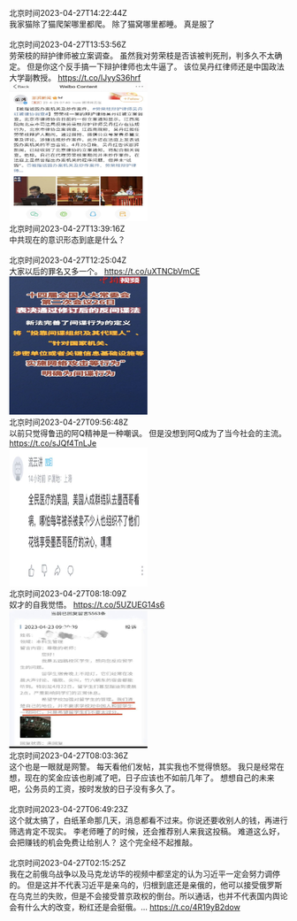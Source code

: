 北京时间2023-04-27T14:22:44Z<br>我家猫除了猫爬架哪里都爬。
除了猫窝哪里都睡。
真是服了<br><br>北京时间2023-04-27T13:53:56Z<br>劳荣枝的辩护律师被立案调查。
虽然我对劳荣枝是否该被判死刑，判多久不太确定。
但是你这个反手搞一下辩护律师也太牛逼了。
该位吴丹红律师还是中国政法大学副教授。 https://t.co/lJyyS36hrf<br><img src='/temp/2023/1651464677153722370_0.jpg' width='250' height='250'><br>北京时间2023-04-27T13:39:16Z<br>中共现在的意识形态到底是什么？<br><br>北京时间2023-04-27T12:25:04Z<br>大家以后的罪名又多一个。 https://t.co/uXTNCbVmCE<br><img src='/temp/2023/1651442312894107648_0.jpg' width='250' height='250'><br>北京时间2023-04-27T09:56:48Z<br>以前只觉得鲁迅的阿Q精神是一种嘲讽。
但是没想到阿Q成为了当今社会的主流。 https://t.co/sJQf4TnLJe<br><img src='/temp/2023/1651404999094861824_0.jpg' width='250' height='250'><br>北京时间2023-04-27T08:18:09Z<br>奴才的自我觉悟。 https://t.co/5UZUEG14s6<br><img src='/temp/2023/1651380176461393921_0.jpg' width='250' height='250'><br>北京时间2023-04-27T08:03:36Z<br>这个也是一眼就是网警。
每天看他们发帖，其实我也不觉得愤怒。
我只是经常在想，现在的奖金应该也削减了吧，日子应该也不如前几年了。
想想自己的未来吧，公务员的工资，按时发放的日子没有多久了。<br><br>北京时间2023-04-27T06:49:23Z<br>这个就太搞了，白纸革命那几天，消息都看不过来。你说还要收别人的钱，再进行筛选肯定不现实。
李老师睡了的时候，还会推荐别人来我这投稿。
难道这么好，会把赚钱的机会免费让给别人？
这个完全经不起推敲。<br><br>北京时间2023-04-27T02:15:25Z<br>我在之前俄乌战争以及马克龙访华的视频中都坚定的认为习近平一定会努力调停的。
但是这并不代表习近平是亲乌的，归根到底还是亲俄的，他可以接受俄罗斯在乌克兰的失败，但是不会接受普京政权的倒台。所以通话，也并不代表国内舆论会有什么大的改变，粉红还是会挺俄。… https://t.co/4R19yB2dow<br><br>